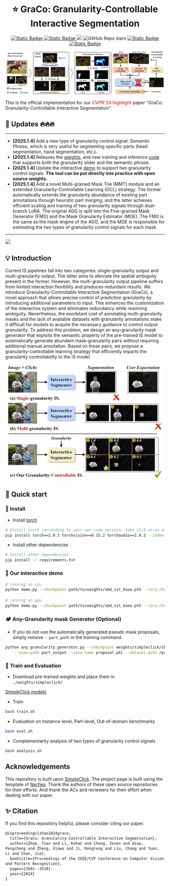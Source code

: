 <div style="text-align: center; margin: 10px">
    <h1> ⭐ GraCo: Granularity-Controllable Interactive Segmentation </h1>
</div>
<p align="center">
    <a href="https://zhao-yian.github.io/GraCo"><img alt="Static Badge" src="https://img.shields.io/badge/Project_page-openproject.svg?logo=openproject&color=%230770B8"></a>
    <a href="">
    <img alt="Static Badge" src="https://img.shields.io/badge/Paper-arXiv.svg?logo=arxiv&labelColor=%23B31B1B&color=%23B31B1B">
    </a>
    <a href="https://youtu.be/QE8Mi0k2nKg?si=yJXbYAzTG1qHF_uK">
    <img src="https://img.shields.io/badge/Video-FC2947.svg?logo=YouTube" style="display:inline;"></a>
    <img alt="GitHub Repo stars" src="https://img.shields.io/github/stars/Zhao-Yian/GraCo">
    <a href="https://huggingface.co/spaces/zhaoyian01/GraCo">
    <img alt="Static Badge" src="https://img.shields.io/badge/Demo-buffer.svg?logo=buffer">
    </a>
    <a href="mailto: zhaoyian.zh@gmail.com">
    <img alt="Static Badge" src="https://img.shields.io/badge/contact_me-email-yellow">
    </a>
</p>

![GraCo_overview](./assets/overview.jpg)

This is the official implementation for our <span style='color: #EB5353;font-weight:bold'>CVPR'24 highlight</span> paper "GraCo: Granularity-Controllable Interactive Segmentation".

## 📣 Updates 🔥🔥🔥

---

- **[2025.1.4]** Add a new type of granularity control signal: _Semantic Phrase_, which is very useful for segmenting specific parts (head segmentation, hand segmentation, etc.).
- **[2025.1.4]** Releases the [weights](./weights/graco), and new training and inference [code](./isegm) that supports both the granularity slider and the semantic phrase.
- **[2025.1.4]** Update the interactive [demo](./interactive_demo) to support two granularity control signals. **The tool can be put directly into practice with open source weights.**
- **[2025.1.4]** Add a novel Multi-grained Mask Trie (MMT) module and an extended Granularity-Controllable Learning (GCL) strategy. 
The former automatically extends the granularity abundance of existing part annotations through heuristic part merging, and the latter achieves efficient scaling and training of two granularity signals through dual-branch LoRA.
The original AGG is split into the Fine-grained Mask Generator (FMG) and the Mask Granularity Estimator (MGE). The FMG is the same as the mask engine of the AGG, and the MGE is responsible for estimating the two types of granularity control signals for each mask.

---

![](./assets/demo.gif)

## 💡 Introduction

Current IS pipelines fall into two categories: single-granularity output and multi-granularity output. The latter aims to alleviate the spatial ambiguity present in the former.
However, the multi-granularity output pipeline suffers from limited interaction flexibility and produces redundant results.
We introduce Granularity-Controllable Interactive Segmentation (GraCo), 
a novel approach that allows precise control of prediction granularity by introducing additional parameters 
to input. This enhances the customization of the interactive system and eliminates redundancy while 
resolving ambiguity. 
Nevertheless, the exorbitant cost of annotating multi-granularity masks and the lack of available datasets with granularity annotations make it difficult for models to acquire the necessary guidance to control output granularity.
To address this problem, we design an any-granularity mask generator that exploits the semantic property of the pre-trained IS model to automatically generate abundant mask-granularity pairs without requiring additional manual annotation. 
Based on these pairs, we propose a granularity-controllable learning strategy that efficiently imparts the granularity controllability to the IS model.

<div align="center">
  <img src="./assets/motivation.jpg" width=500 >
</div>

## 🚀 Quick start

### 📍 Install
- Install [torch](https://pytorch.org/get-started/previous-versions/)
```bash
# Install torch (according to your own cuda version, take 11.8 as an example)
pip install torch==2.0.1 torchvision==0.15.2 torchaudio==2.0.2 --index-url https://download.pytorch.org/whl/cu118
```

- Install other dependencies

```bash
# Install other dependencies
pip install -r requirements.txt
```

### 🍇 Our interactive demo

```bash
# running on cpu
python demo.py --checkpoint path/to/weights/sbd_vit_base.pth --lora_checkpoint path/to/GraCo_base_lora.pth --cpu

# running on gpu
python demo.py --checkpoint path/to/weights/sbd_vit_base.pth --lora_checkpoint path/to/GraCo_base_lora.pth --gpu 0

```


### 🏕️ Any-Granularity mask Generator (Optional)

- If you do not use the automatically generated pseudo mask proposals, simply remove `--part_path` in the training command.

```bash
python any_granularity_generator.py --checkpoint weights/simpleclick/sbd_vit_base.pth  \
    --save-path part_output --save-name proposal.pkl --dataset-path /path/to/datasets/SBD/dataset
```

### 🦄 Train and Evaluation

- Download pre-trained weights and place them in `./weights/simpleclick/`

[SimpleClick models](https://drive.google.com/drive/folders/1qpK0gtAPkVMF7VC42UA9XF4xMWr5KJmL?usp=sharing)

- Train

```bash
bash train.sh
```

- Evaluation on Instance-level, Part-level, Out-of-domain benchmarks
```bash
bash eval.sh
```

- Complementarity analysis of two types of granularity control signals
```bash
bash analysis.sh
```

## Acknowledgements
This repository is built upon [SimpleClick](https://github.com/uncbiag/SimpleClick). The project page is built using the template of [Nerfies](https://nerfies.github.io/). 
Thank the authors of these open source repositories for their efforts. And thank the ACs and reviewers for their effort when dealing with our paper.

## ✨ Citation
If you find this repository helpful, please consider citing our paper.

```
@inproceedings{zhao2024graco,
  title={GraCo: Granularity-Controllable Interactive Segmentation},
  author={Zhao, Yian and Li, Kehan and Cheng, Zesen and Qiao, Pengchong and Zheng, Xiawu and Ji, Rongrong and Liu, Chang and Yuan, Li and Chen, Jie},
  booktitle={Proceedings of the IEEE/CVF Conference on Computer Vision and Pattern Recognition},
  pages={3501--3510},
  year={2024}
}
```